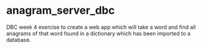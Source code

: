 anagram_server_dbc
==================

DBC week 4 exercise to create a web app which will take a word and find all anagrams of that word found in a
dictionary which has been imported to a database.
